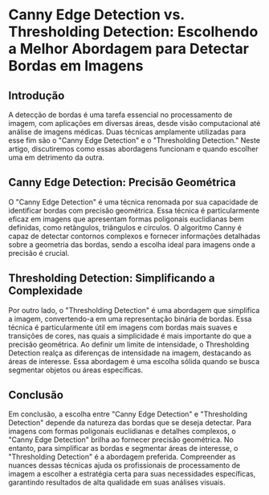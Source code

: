<h1>Canny Edge Detection vs. Thresholding Detection: Escolhendo a Melhor Abordagem para Detectar Bordas em Imagens</h1>
  
  <h2>Introdução</h2>
  
  A detecção de bordas é uma tarefa essencial no processamento de imagem, com aplicações em diversas áreas, desde visão computacional até análise de imagens médicas. Duas técnicas amplamente utilizadas para esse fim são o "Canny Edge Detection" e o "Thresholding Detection." Neste artigo, discutiremos como essas abordagens funcionam e quando escolher uma em detrimento da outra.
  
  <h2>Canny Edge Detection: Precisão Geométrica</h2>
  
  O "Canny Edge Detection" é uma técnica renomada por sua capacidade de identificar bordas com precisão geométrica. Essa técnica é particularmente eficaz em imagens que apresentam formas poligonais euclidianas bem definidas, como retângulos, triângulos e círculos. O algoritmo Canny é capaz de detectar contornos complexos e fornecer informações detalhadas sobre a geometria das bordas, sendo a escolha ideal para imagens onde a precisão é crucial.
  
  <h2>Thresholding Detection: Simplificando a Complexidade</h2>
  
  Por outro lado, o "Thresholding Detection" é uma abordagem que simplifica a imagem, convertendo-a em uma representação binária de bordas. Essa técnica é particularmente útil em imagens com bordas mais suaves e transições de cores, nas quais a simplicidade é mais importante do que a precisão geométrica. Ao definir um limite de intensidade, o Thresholding Detection realça as diferenças de intensidade na imagem, destacando as áreas de interesse. Essa abordagem é uma escolha sólida quando se busca segmentar objetos ou áreas específicas.
  
  <h2>Conclusão</h2>
  
  Em conclusão, a escolha entre "Canny Edge Detection" e "Thresholding Detection" depende da natureza das bordas que se deseja detectar. Para imagens com formas poligonais euclidianas e detalhes complexos, o "Canny Edge Detection" brilha ao fornecer precisão geométrica. No entanto, para simplificar as bordas e segmentar áreas de interesse, o "Thresholding Detection" é a abordagem preferida. Compreender as nuances dessas técnicas ajuda os profissionais de processamento de imagem a escolher a estratégia certa para suas necessidades específicas, garantindo resultados de alta qualidade em suas análises visuais.
